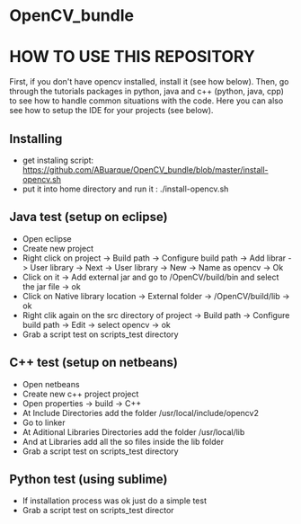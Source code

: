 # OpenCV_bundle

# HOW TO USE THIS REPOSITORY
First, if you don't have opencv installed, install it (see how below). Then, go through the tutorials packages in python, java and c++ (python, java, cpp) to see how to handle common situations with the code. Here you can also see how to setup the IDE for your projects (see below).

## Installing
+ get instaling script: https://github.com/ABuarque/OpenCV_bundle/blob/master/install-opencv.sh
+ put it into home directory and run it : ./install-opencv.sh

## Java test (setup on eclipse)
+ Open eclipse
+ Create new project
+ Right click on project -> Build path -> Configure build path -> Add librar -> User library -> Next -> User library -> New -> Name as opencv -> Ok   
+ Click on it -> Add external jar and go to /OpenCV/build/bin and select the jar file -> ok
+ Click on Native library location -> External folder -> /OpenCV/build/lib -> ok
+ Right clik again on the src directory of project -> Build path -> Configure build path -> Edit -> select opencv -> ok
+ Grab a script test on scripts_test directory

## C++ test (setup on netbeans)
+ Open netbeans
+ Create new c++ project project
+ Open properties -> build -> C++
+ At Include Directories add the folder /usr/local/include/opencv2
+ Go to linker
+ At Aditional Libraries Directories add the folder /usr/local/lib
+ And at Libraries add all the so files inside the lib folder
+ Grab a script test on scripts_test directory

## Python test (using sublime)
+ If installation process was ok just do a simple test
+ Grab a script test on scripts_test director

